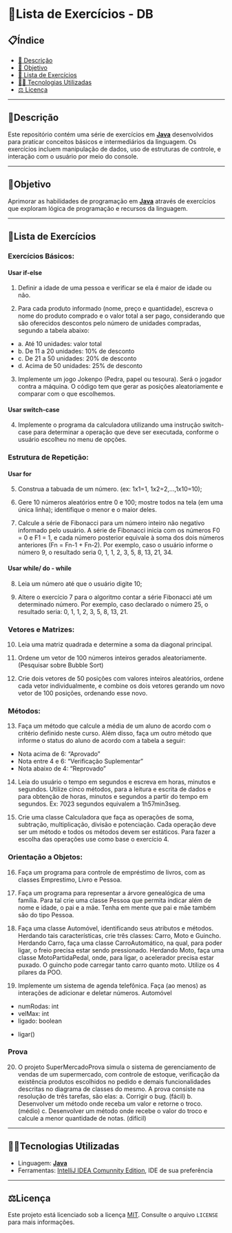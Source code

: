 # 📝Lista de Exercícios - DB

## **📋Índice**
- [📖 Descrição](#descrição)
- [🎯 Objetivo](#objetivo)
- [📌 Lista de Exercícios](#lista-de-exercícios)
- [👨‍💻 Tecnologias Utilizadas](#tecnologias-utilizadas)
- [⚖ Licença](#licença)

---
## **📖Descrição**
Este repositório contém uma série de exercícios em **[Java](https://www.java.com)** desenvolvidos para praticar conceitos básicos e intermediários da linguagem. Os exercícios incluem manipulação de dados, uso de estruturas de controle, e interação com o usuário por meio do console.

---
## **🎯Objetivo**
Aprimorar as habilidades de programação em **[Java](https://www.java.com)** através de exercícios que exploram lógica de programação e recursos da linguagem.

---

## **📌Lista de Exercícios**

### Exercícios Básicos:
#### Usar if-else
1. Definir a idade de uma pessoa e verificar se ela é maior de idade ou 
não.

2. Para cada produto informado (nome, preço e quantidade), escreva o 
nome do produto comprado e o valor total a ser pago, considerando 
que são oferecidos descontos pelo número de unidades compradas, 
segundo a tabela abaixo:
- a. Até 10 unidades: valor total
- b. De 11 a 20 unidades: 10% de desconto
- c. De 21 a 50 unidades: 20% de desconto
- d. Acima de 50 unidades: 25% de desconto

3. Implemente um jogo Jokenpo (Pedra, papel ou tesoura). Será o 
jogador contra a máquina. O código tem que gerar as posições 
aleatoriamente e comparar com o que escolhemos.

#### Usar switch-case
4. Implemente o programa da calculadora utilizando uma instrução 
switch-case para determinar a operação que deve ser executada, 
conforme o usuário escolheu no menu de opções.


### Estrutura de Repetição:

#### Usar for
5. Construa a tabuada de um número. (ex: 1x1=1, 
1x2=2,...,1x10=10);

6. Gere 10 números aleatórios entre 0 e 100; mostre todos na tela 
(em uma única linha); identifique o menor e o maior deles.

7. Calcule a série de Fibonacci para um número inteiro não negativo
informado pelo usuário. A série de Fibonacci inicia com os
números F0 = 0 e F1 = 1, e cada número posterior equivale à soma
dos dois números anteriores (Fn = Fn-1 + Fn-2). Por exemplo, caso
o usuário informe o número 9, o resultado seria 0, 1, 1, 2, 3, 5,
8, 13, 21, 34.

#### Usar while/ do - while
8. Leia um número até que o usuário digite 10; 

9. Altere o exercício 7 para o algoritmo contar a série Fibonacci até 
um determinado número. Por exemplo, caso declarado o número 
25, o resultado seria: 0, 1, 1, 2, 3, 5, 8, 13, 21.


### Vetores e Matrizes:

10. Leia uma matriz quadrada e determine a soma da diagonal 
principal.

11. Ordene um vetor de 100 números inteiros gerados
aleatoriamente. (Pesquisar sobre Bubble Sort)

12. Crie dois vetores de 50 posições com valores inteiros aleatórios,
ordene cada vetor individualmente, e combine os dois vetores
gerando um novo vetor de 100 posições, ordenando esse novo.

### Métodos:

13. Faça um método que calcule a média de um aluno de acordo
com o critério definido neste curso. Além disso, faça um outro
método que informe o status do aluno de acordo com a tabela a
seguir:
- Nota acima de 6: “Aprovado”
- Nota entre 4 e 6: “Verificação Suplementar”
- Nota abaixo de 4: “Reprovado”

14. Leia do usuário o tempo em segundos e escreva em horas,
minutos e segundos. Utilize cinco métodos, para a leitura e escrita
de dados e para obtenção de horas, minutos e segundos a partir
do tempo em segundos.
Ex: 7023 segundos equivalem a 1h57min3seg.

15. Crie uma classe Calculadora que faça as operações de soma, 
subtração, multiplicação, divisão e potenciação. Cada operação 
deve ser um método e todos os métodos devem ser estáticos.
Para fazer a escolha das operações use como base o exercício 4.

### Orientação a Objetos:

16. Faça um programa para controle de empréstimo de livros, com
as classes Emprestimo, Livro e Pessoa.

17. Faça um programa para representar a árvore genealógica de
uma família. Para tal crie uma classe Pessoa que permita indicar 
além de nome e idade, o pai e a mãe. Tenha em mente que pai e
mãe também são do tipo Pessoa.

18. Faça uma classe Automóvel, identificando seus atributos e 
métodos. Herdando tais características, crie três classes: Carro, 
Moto e Guincho. Herdando Carro, faça uma classe 
CarroAutomático, na qual, para poder ligar, o freio precisa estar 
sendo pressionado. Herdando Moto, faça uma classe 
MotoPartidaPedal, onde, para ligar, o acelerador precisa estar 
puxado. O guincho pode carregar tanto carro quanto moto. Utilize 
os 4 pilares da POO.

19. Implemente um sistema de agenda telefônica. Faça (ao menos) 
as interações de adicionar e deletar números.
Automóvel
- numRodas: int
- velMax: int
- ligado: boolean
+ ligar()

### Prova

20. O projeto SuperMercadoProva simula o sistema de 
gerenciamento de vendas de um supermercado, com controle de 
estoque, verificação da existência produtos escolhidos no pedido
e demais funcionalidades descritas no diagrama de classes do 
mesmo. A prova consiste na resolução de três tarefas, são elas: 
a. Corrigir o bug. (fácil)
b. Desenvolver um método onde receba um valor e retorne o 
troco. (médio)
c. Desenvolver um método onde recebe o valor do troco e 
calcule a menor quantidade de notas. (difícil)

---

## **👨‍💻Tecnologias Utilizadas**
- Linguagem: **[Java](https://www.java.com)**
- Ferramentas: [IntelliJ IDEA Comunnity Edition](https://www.jetbrains.com/products/compare/?product=idea-ce&product=idea), IDE de sua preferência

---

## **⚖Licença**

Este projeto está licenciado sob a licença [MIT](LICENSE). Consulte o arquivo `LICENSE` para mais informações.
